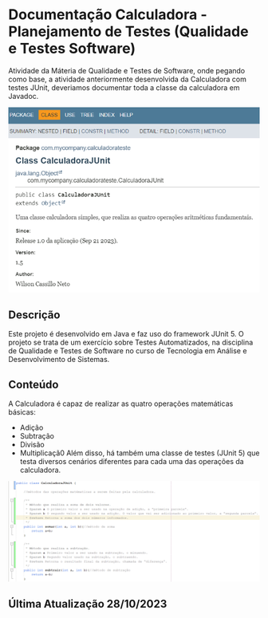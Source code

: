 # Documentação Calculadora - Planejamento de Testes (Qualidade e Testes Software)
Atividade da Máteria de Qualidade e Testes de Software, onde pegando como base, a atividade anteriormente desenvolvida da Calculadora com testes JUnit, deveriamos documentar toda a classe da calculadora em Javadoc.

<img src="img/Documentacao.PNG">

## Descrição
Este projeto é desenvolvido em Java e faz uso do framework JUnit 5. O projeto se trata de um exercício sobre Testes Automatizados, na disciplina de Qualidade e Testes de Software no curso de Tecnologia em Análise e Desenvolvimento de Sistemas.

## Conteúdo
A Calculadora é capaz de realizar as quatro operações matemáticas básicas:
- Adição
- Subtração
- Divisão
- Multiplicaçã0
Além disso, há também uma classe de testes (JUnit 5) que testa diversos cenários diferentes para cada uma das operações da calculadora.

<img src="img/codigo.PNG">

## Última Atualização 28/10/2023
